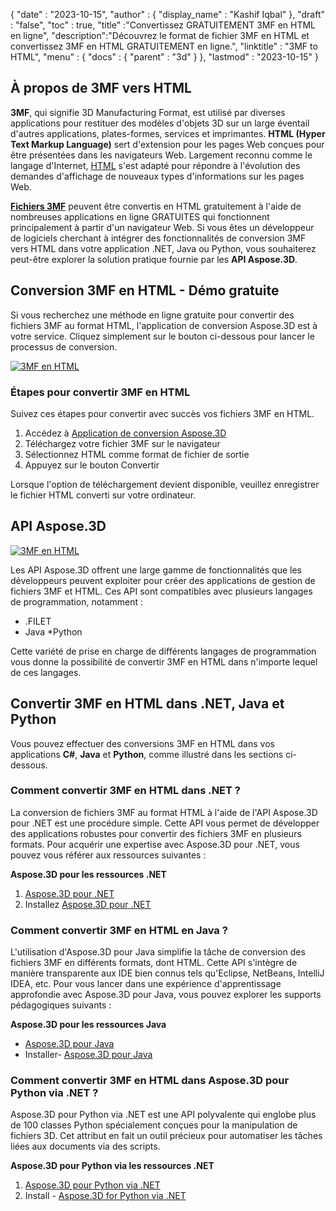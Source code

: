{
  "date" : "2023-10-15",
  "author" : {
    "display_name" : "Kashif Iqbal"
},
  "draft" : "false",
  "toc" : true,
  "title" :"Convertissez GRATUITEMENT 3MF en HTML en ligne",
  "description":"Découvrez le format de fichier 3MF en HTML et convertissez 3MF en HTML GRATUITEMENT en ligne.",
  "linktitle" : "3MF to HTML",
  "menu" : {
    "docs" : {
      "parent" : "3d"
}
},
  "lastmod" : "2023-10-15"
}

## À propos de 3MF vers HTML

**3MF**, qui signifie 3D Manufacturing Format, est utilisé par diverses applications pour restituer des modèles d'objets 3D sur un large éventail d'autres applications, plates-formes, services et imprimantes. **HTML (Hyper Text Markup Language)** sert d'extension pour les pages Web conçues pour être présentées dans les navigateurs Web. Largement reconnu comme le langage d'Internet, [HTML](/fr/web/html/) s'est adapté pour répondre à l'évolution des demandes d'affichage de nouveaux types d'informations sur les pages Web.

**[Fichiers 3MF](/fr/3d/3mf/)** peuvent être convertis en HTML gratuitement à l'aide de nombreuses applications en ligne GRATUITES qui fonctionnent principalement à partir d'un navigateur Web. Si vous êtes un développeur de logiciels cherchant à intégrer des fonctionnalités de conversion 3MF vers HTML dans votre application .NET, Java ou Python, vous souhaiterez peut-être explorer la solution pratique fournie par les **API Aspose.3D**.

## Conversion 3MF en HTML - Démo gratuite

Si vous recherchez une méthode en ligne gratuite pour convertir des fichiers 3MF au format HTML, l'application de conversion Aspose.3D est à votre service. Cliquez simplement sur le bouton ci-dessous pour lancer le processus de conversion.

[![3MF en HTML](../3mf-to-html.png)](https://products.aspose.app/3d/conversion/3mf-to-html)

### Étapes pour convertir 3MF en HTML

Suivez ces étapes pour convertir avec succès vos fichiers 3MF en HTML.

1. Accédez à [Application de conversion Aspose.3D](https://products.aspose.app/3d/conversion/3MF-to-html)
1. Téléchargez votre fichier 3MF sur le navigateur
1. Sélectionnez HTML comme format de fichier de sortie
1. Appuyez sur le bouton Convertir

Lorsque l'option de téléchargement devient disponible, veuillez enregistrer le fichier HTML converti sur votre ordinateur.

## API Aspose.3D

[![3MF en HTML](../try-aspose-3d.png)](https://products.aspose.com/3d/)

Les API Aspose.3D offrent une large gamme de fonctionnalités que les développeurs peuvent exploiter pour créer des applications de gestion de fichiers 3MF et HTML. Ces API sont compatibles avec plusieurs langages de programmation, notamment :

* .FILET
* Java
*Python

Cette variété de prise en charge de différents langages de programmation vous donne la possibilité de convertir 3MF en HTML dans n'importe lequel de ces langages.

## Convertir 3MF en HTML dans .NET, Java et Python

Vous pouvez effectuer des conversions 3MF en HTML dans vos applications **C#**, **Java** et **Python**, comme illustré dans les sections ci-dessous.

### Comment convertir 3MF en HTML dans .NET ?

La conversion de fichiers 3MF au format HTML à l'aide de l'API Aspose.3D pour .NET est une procédure simple. Cette API vous permet de développer des applications robustes pour convertir des fichiers 3MF en plusieurs formats. Pour acquérir une expertise avec Aspose.3D pour .NET, vous pouvez vous référer aux ressources suivantes :

**Aspose.3D pour les ressources .NET**

1. [Aspose.3D pour .NET](https://products.aspose.com/3d/net/)
1. Installez [Aspose.3D pour .NET](https://docs.aspose.com/3d/net/installation/)

### Comment convertir 3MF en HTML en Java ?

L'utilisation d'Aspose.3D pour Java simplifie la tâche de conversion des fichiers 3MF en différents formats, dont HTML. Cette API s'intègre de manière transparente aux IDE bien connus tels qu'Eclipse, NetBeans, IntelliJ IDEA, etc. Pour vous lancer dans une expérience d'apprentissage approfondie avec Aspose.3D pour Java, vous pouvez explorer les supports pédagogiques suivants :

**Aspose.3D pour les ressources Java**

* [Aspose.3D pour Java](https://products.aspose.com/3d/java/)
* Installer- [Aspose.3D pour Java](https://docs.aspose.com/3d/java/installation/)

### Comment convertir 3MF en HTML dans Aspose.3D pour Python via .NET ?

Aspose.3D pour Python via .NET est une API polyvalente qui englobe plus de 100 classes Python spécialement conçues pour la manipulation de fichiers 3D. Cet attribut en fait un outil précieux pour automatiser les tâches liées aux documents via des scripts.

**Aspose.3D pour Python via les ressources .NET**

1. [Aspose.3D pour Python via .NET](https://products.aspose.com/3d/python-net/)
1. Install - [Aspose.3D for Python via .NET](https://releases.aspose.com/3d/python-net/)
